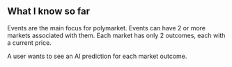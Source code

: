 
## What I know so far
Events are the main focus for polymarket.
Events can have 2 or more markets associated with them.
    Each market has only 2 outcomes, each with a current price.

A user wants to see an AI prediction for each market outcome.

